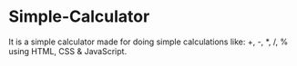 # Simple-Calculator
It is a simple calculator made for doing simple calculations like: +, -, *, /, % using HTML, CSS &amp; JavaScript.
